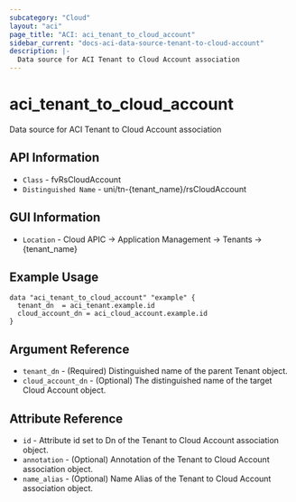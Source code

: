```yaml
---
subcategory: "Cloud"
layout: "aci"
page_title: "ACI: aci_tenant_to_cloud_account"
sidebar_current: "docs-aci-data-source-tenant-to-cloud-account"
description: |-
  Data source for ACI Tenant to Cloud Account association
---
```


# aci_tenant_to_cloud_account #

Data source for ACI Tenant to Cloud Account association


## API Information ##

* `Class` - fvRsCloudAccount
* `Distinguished Name` - uni/tn-{tenant_name}/rsCloudAccount

## GUI Information ##

* `Location` - Cloud APIC -> Application Management -> Tenants -> {tenant_name}



## Example Usage ##

```hcl
data "aci_tenant_to_cloud_account" "example" {
  tenant_dn  = aci_tenant.example.id
  cloud_account_dn = aci_cloud_account.example.id
}
```

## Argument Reference ##

* `tenant_dn` - (Required) Distinguished name of the parent Tenant object.
* `cloud_account_dn` - (Optional) The distinguished name of the target Cloud Account object.

## Attribute Reference ##
* `id` - Attribute id set to Dn of the Tenant to Cloud Account association object.
* `annotation` - (Optional) Annotation of the Tenant to Cloud Account association object.
* `name_alias` - (Optional) Name Alias of the Tenant to Cloud Account association object.

